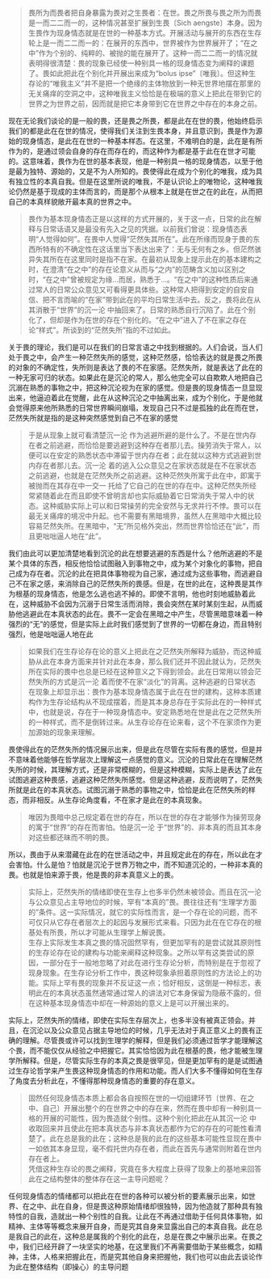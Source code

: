 <blockquote data-pid="8pFTc8nf">畏所为而畏者把自身暴露为畏对之生畏者：在世。畏之所畏与畏之所为而畏是一而二二而一的，这种情况甚至扩展到生畏〔Sich aengste〕本身。因为生畏作为现身情态就是在世的一种基本方式。开展活动与展开的东西在生存轮上是一而二二而一的：在展开的东西中，世界被作为世界展开了；“在之中”作为个别的、纯粹的、被抛的能在展开了。这种一而二二而一的情况就表明得很清楚：畏的现象已经使一种别具一格的现身情态变为阐释的课题了。畏如此把此在个别化并开展出来成为“bolus ipse”〔唯我〕。但这种生存论的“唯我主义”并不是把一个绝缘的主体物放到一种无世界地摆在那里的无关痛痒的空洞之中，这种唯我主义恰恰是在极端的意义上把此在带到它的世界之为世界之前，因而就是把它本身带到它在世界之中存在的本身之前。</blockquote><p data-pid="eLNlR-yC">现在无论我们谈论的是一般的畏，还是畏之所畏，都是此在在世的畏，他始终启示我们的都是此在在世的情况，使得我们关注到生畏本身，并且意识到，畏是作为源始的现身情态，是此在在世的一种基本样态。在这里，不难明白的是，此在是有所作为的，是通过领会自身的存在而存在的，而这种作为都是基于此在在世才可能的。这意味着，畏作为在世的基本表现，他是一种别具一格的现身情态，以至于他是最为独特、源始的，又是不为人所知的。畏使得此在成为个别化的唯我，成为具有独立性的本真自我。但是在这里所说的唯我，不是认识论上的唯物论，这种唯我论仍然是基于现成的主体而言的，而是那个从根本上就是在世之在的此在，从而把自己的本真样貌敞开最本真的世界之中。</p><blockquote data-pid="o6JdmNBB">畏作为基本现身情态正是以这样的方式开展的，关于这一点，日常的此在解释与日常话语又是最没有先入之见的凭据。以前我们曾说：现身情态表明“人觉得如何”。在畏中人觉得“茫然失其所在”。此在所缘而现身于畏的东西所特有的不确定性在这话里当下表达出来了：无与无何有之乡。但茫然骇异失其所在在这里同时是指不在家。在最初从现象上提示此在的基本建构之时，在澄清“在之中”的存在论意义从而与“之内”的范畴含义加以区别之时，“在之中”曾被规定为缘…而居，熟悉于…。“在之中”的这种性质后来通过常人的日常公众意见又可看得更具体些。这种常人把得到安定的自安自信、把不言而喻的“在家”带到此在的平均日常生活中去。反之，畏将此在从其消散于“世界”的沉一沦 中抽回来了。日常的熟悉自行沉陷了。此在个别化了，但却是作为在世的存在个别化的。“在之中”进入了不在家之存在论“样式”。所谈到的“茫然失所”指的不过如此。</blockquote><p data-pid="ea8wMn6H">关于畏的理论，我们是可以在我们的日常言语之中找到根据的。人们会说，当人们处于畏之中，会产生一种茫然失所的感觉，这种茫然感，恰恰表达的就是畏之所畏的对象的不确定性，失所则是表达了畏的不在家感。茫然失所，就是表达了此在的一种无家可归的状态。如果此在是沉沦的常人，那么他完全可以自欺欺人地把自己沉溺在熟悉的事物之中，把这种沉沦视为在家的感觉。但是畏的现身情态一旦显现出来，他逼迫着此在觉醒，此在从这种沉沦之中抽离出来，成为个别化，于是他就会觉得原来他所熟悉的日常世界瞬间崩塌，发现自己只不过是孤独的此在而在世，茫然失所就是指的是这种突然感觉到自己不在家的感觉</p><blockquote data-pid="i_qV2Zp6">于是从现象上就可看清楚沉一沦 作为逃避所避的是什么了。不是在世内存在者之前逃避，而恰恰是要逃避到这种存在者那儿去。操劳消失于常人，以便可以在安定的熟悉状态中滞留于世内存在者；此在就以这种方式逃避到世内存在者那儿去。沉一沦 着的逃入公众意见之在家状态就是在不在家状态之前逃避，也就是在茫然失所之前逃避。这种茫然失所寓于此在中，即寓于被抛而在其存在中一交一 托给了它自己的在世的存在中。这种茫然失所经常紧随着此在而且即使不曾明言却也实际威胁着它日常消失于常人中的状态。这种威胁实际上可以和日常操劳的完全安然与无求并行不悖。畏可以在最无关痛痒的境况中升起。也不需要有黑暗境界，虽然人在黑暗中大概比较容易茫然失所。在黑暗中，“无”所见格外突出，然而世界恰恰还在“此”，而且更咄咄逼人地在“此”。</blockquote><p data-pid="1-RbLkup">我们由此可以更加清楚地看到沉沦的此在想要逃避的东西是什么？他所逃避的不是某个具体的东西，相反他恰恰试图融入到事物之中，成为某个对象化的事物，把自己成为存在者。沉沦的此在把具体事物视为自己家，通过成为这些事物，而逃避自己不在家之感，来消除自己的茫然失所的畏感。但是，在世的此在，这种畏是其作为根基的现身情态，他是怎么逃也逃不掉的。即使不言明，他也时刻地威胁着此在，这种威胁不会因为沉溺于日常生活而消除，畏会突然在某时某刻生起，从而威胁他逃避此在本真状态的此在。畏不一定会在黑暗之中产生，尽管黑暗意味着一种强烈的“无”的感觉，但是实际上此时我们感觉到了世界的一切都在身边，而且特别强烈，他是咄咄逼人地在此</p><blockquote data-pid="2WdLgm51">如果我们在生存论存在论的意义上把此在之茫然失所解释为威胁，而这种威胁从此在本身方面来并针对此在本身，那么我们还并不因此就认为，茫然失所在实际的畏中也总是已经在这种意义之下得到领会。此在日常用以领会茫然失所的方式是沉一沦 着而使不在家“淡化”的背离。这种逃避的日常状态在现象上却显示出：畏作为基本现身情态属于此在在世的建构，这种本质建构作为生存论结构从不现成摆着，而是其本身总存在于实际此在的一种样式中，也就是说，存在于一种现身情态中。安定熟悉地在世是此在之茫然失所的一种样式，而不是倒转过来。从生存论存在论来看，这个不在家须作为更加源始的现象来理解。</blockquote><p data-pid="YA0AcjS_">畏使得此在的茫然失所的情况展示出来，但是此在尽管在实际有畏的感觉，但是并不意味着他能够在哲学层次上理解这一点感觉的意义。沉沦的日常此在在理解茫然失所的时候，其理解方式，还是非常模糊的，但是这种模糊，实际上是表达了此在试图逃避这种畏感，逃避这种茫然失所感觉。但是这种逃避，反而说明了，茫然失所就是此在的本真状态。试图沉溺于熟悉的事物之中，恰恰是此在茫然失所的样态，而非相反。从生存论角度看，不在家才是此在的本真现象。</p><blockquote data-pid="VIH6n43M">唯因为畏暗中总己规定着在世的存在，所以在世的存在才能够作为操劳现身的寓于“世界”的存在而害怕。怕是沉一沦 于“世界”的、非本真的而且其本身对这些都还昧而不明的畏。</blockquote><p data-pid="iuXtZdOj">所以，畏由于从来潜藏在此在的在世活动之中，并且规定此在的存在，所以此在才会害怕。什么是怕？怕就是沉沦于世界万物之中，而不知道沉沦的，一种非本真的畏。也就是怕来源于畏，他是畏的非本真意义上的畏。</p><blockquote data-pid="dugsU8SS">实际上，茫然失所的情绪即使在生存上也多半仍然未被领会。而且在沉一沦 与公众意见占主导地位的时候，罕有“本真的”畏。畏往往还有“生理学方面的”条件。这一实际情况，就它的实际性而言，是一个存在论的问题，而不可仅只从它存在者层次上的起因与发展形式来看。只因为此在在它存在的根基处有所畏，所以才可能从生理学上解说畏。<br>生存上实际发生本真之畏的情况固然罕有，但更加罕有的是尝试就其原则性的生存论存在论的建构与功能来阐释这种现象。之所以罕有这类尝试的原因，一部分在于一般地忽略了对此在进行生存论分析，而特别是在于忽视了现身现象。在生存论分析工作中，畏这种现象承担着原则性的方法论上的功能。实际上罕有畏的现象并不反证这一点；恰好相反，这倒是一种标志，表明此在的本真状态虽然通常通过常人的讲法对它本身保留为隐蔽不露的，但在这种基本现身情态中却在一种源始的意义上是可以开展出来的。</blockquote><p data-pid="QP5IRWvh">实际上，茫然失所的情绪，即使在实际生存层次上，也多半没有被真正领会。并且，在沉沦以及公众意见占据主导地位的时候，几乎无法对于真正意义上的畏有正确的理解。尽管畏或许可以找到生理学的解释，但是我们必须通过哲学才能理解这个畏，而不能仅仅从经验之中把握它。其实恰恰因为此在根基的畏，他才能被生理学所解释。但是，尽管实际生存的本真之畏是很罕见，但是更加罕有的是是试图通过生存论哲学来产生畏这种现身情态的作用和功能。而人们大多不懂得如何在生存了角度去分析此在，不懂得那种现身情态的重要的存在意义。</p><blockquote data-pid="qBPEXZgj">固然任何现身情态本质上都会各自按照在世的一切组建环节〔世界、在之中、自己〕开展出整个的在世界之中的存在来，然而在畏中却有一种别具一格的开展的可能性，因为畏造就个别性。这种个别化把此在从其沉一沦 中收取回来并且使此在把本真状态与非本真状态都作为它的存在的可能性看清楚了。此在总是我的此在；这种总是我的此在的这些基本可能性显现在畏中一如依其本身显现，毫不假托世内存在者，而此在首先与通常则附着在世内存在者上。<br>凭借这种生存论的畏之阐释，究竟在多大程度上获得了现象上的基地来回答此在之结构整体的整体存在这一主导问题呢？</blockquote><p data-pid="MaqonnR_">任何现身情态的情绪都可以把此在在世的各种可以被分析的要素展示出来，如世界、在之中、此在自身，但是畏这种原始情绪却很独特，因为他造就了那种具有独特性的自我，造就出一种个别性的自我。让此在不再通过借助于任何具体事物，如精神、主体等等概念来展开自身，而是究其自身来显露出自己的本真自我。此在总是我自己的此在，这种总是属我的个别化的此在，总是在畏之中展示出来。在畏之中，我们已经开辟了一块坚实的地基，在这里我们不再需要借助于某些概念，如精神，主体，人格来把握此在，而是究其他自身来把握他，我们也可以由此去谈论作为此在整体结构（即操心）的主导问题</p>